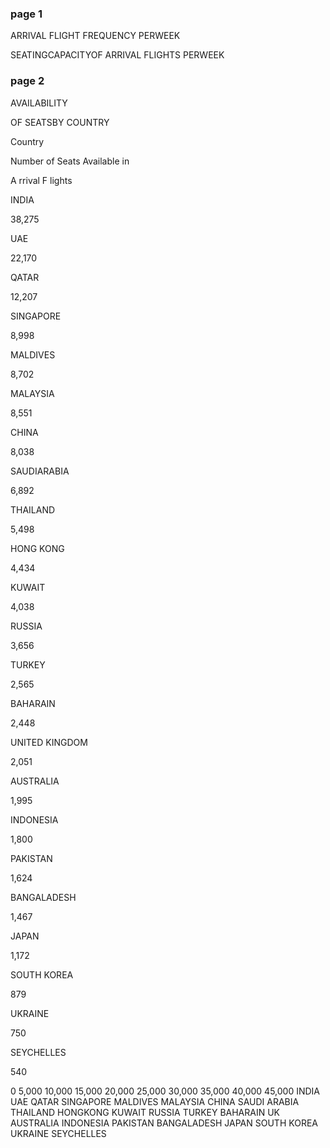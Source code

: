 ### page 1
   
ARRIVAL FLIGHT FREQUENCY 
PERWEEK 
 
 
 
 
 
 
 
 
 
 
 
 
 
 
 
 
 
 
 
 
 
 
 
 
 
 
 
 
 
 
 
 
SEATINGCAPACITYOF 
ARRIVAL FLIGHTS PERWEEK 
 
 
 
 
 
 
 
 

### page 2
AVAILABILITY
 
OF SEATSBY COUNTRY 
 
 
 
 
Country
 
Number of Seats 
Available 
in
 
 
A
rrival 
F
lights
 
INDIA
 
38,275
 
UAE
 
22,170
 
QATAR
 
12,207
 
SINGAPORE
 
8,998
 
MALDIVES
 
8,702
 
MALAYSIA
 
8,551
 
CHINA
 
8,038
 
SAUDIARABIA
 
6,892
 
THAILAND
 
5,498
 
HONG KONG
 
4,434
 
KUWAIT
 
4,038
 
RUSSIA
 
3,656
 
TURKEY
 
2,565
 
BAHARAIN
 
2,448
 
UNITED 
KINGDOM
 
2,051
 
AUSTRALIA
 
1,995
 
INDONESIA
 
1,800
 
PAKISTAN
 
1,624
 
BANGALADESH
 
1,467
 
JAPAN
 
1,172
 
SOUTH KOREA
 
879
 
UKRAINE
 
750
 
SEYCHELLES
 
540
 
 
 
0
5,000
10,000
15,000
20,000
25,000
30,000
35,000
40,000
45,000
INDIA
UAE
QATAR
SINGAPORE
MALDIVES
MALAYSIA
CHINA
SAUDI ARABIA
THAILAND
HONGKONG
KUWAIT
RUSSIA
TURKEY
BAHARAIN
UK
AUSTRALIA
INDONESIA
PAKISTAN
BANGALADESH
JAPAN
SOUTH KOREA
UKRAINE
SEYCHELLES
